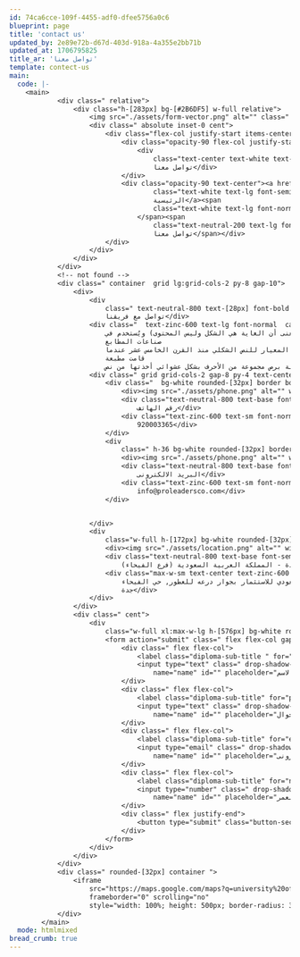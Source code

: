 ```yaml
---
id: 74ca6cce-109f-4455-adf0-dfee5756a0c6
blueprint: page
title: 'contact us'
updated_by: 2e89e72b-d67d-403d-918a-4a355e2bb71b
updated_at: 1706795825
title_ar: 'تواصل معنا'
template: contect-us
main:
  code: |-
    <main>
    		<div class=" relative">
    			<div class="h-[283px] bg-[#2B6DF5] w-full relative">
    				<img src="./assets/form-vector.png" alt="" class=" w-full h-full z-50">
    				<div class=" absolute inset-0 cent">
    					<div class="flex-col justify-start items-center gap-8 inline-flex relative">
    						<div class="opacity-90 flex-col justify-start items-center gap-2.5 flex">
    							<div
    								class="text-center text-white text-2xl font-semibold capitalize leading-normal ">
    								تواصل معنا</div>
    						</div>
    						<div class="opacity-90 text-center"><a href="/src/"
    								class="text-white text-lg font-semibold capitalize leading-[18px]">الصفحة
    								الرئيسية</a><span
    								class="text-white text-lg font-normal capitalize leading-[18px]">
    							</span><span
    								class="text-neutral-200 text-lg font-normal capitalize leading-[18px]">>>
    								تواصل معنا</span></div>
    					</div>
    				</div>
    			</div>
    		</div>
    		<!-- not found -->
    		<div class=" container  grid lg:grid-cols-2 py-8 gap-10">
    			<div>
    				<div
    					class=" text-neutral-800 text-[28px] font-bold  capitalize leading-7 font-somar pb-5">
    					تواصل مع فريقنا</div>
    				<div class="  text-zinc-600 text-lg font-normal  capitalize leading-9 line-clamp-5">
    					لوريم إيبسوم هو ببساطة نص شكلي (بمعنى أن الغاية هي الشكل وليس المحتوى) ويُستخدم في
    					صناعات المطابع
    					ودور النشر. كان لوريم إيبسوم ولايزال المعيار للنص الشكلي منذ القرن الخامس عشر عندما
    					قامت مطبعة
    					مجهولة برص مجموعة من الأحرف بشكل عشوائي أخذتها من نص،</div>
    				<div class=" grid grid-cols-2 gap-8 py-4 text-center">
    					<div class="  bg-white rounded-[32px] border border-neutral-200 cent flex-col gap-3">
    						<div><img src="./assets/phone.png" alt="" width="50" height="50"></div>
    						<div class="text-neutral-800 text-base font-semibold  capitalize leading-none">
    							رقم الهاتف</div>
    						<div class="text-zinc-600 text-sm font-normal  leading-[14px]">
    							920003365</div>
    					</div>
    					<div
    						class=" h-36 bg-white rounded-[32px] border border-neutral-200 cent flex-col gap-3">
    						<div><img src="./assets/phone.png" alt="" width="50" height="50"></div>
    						<div class="text-neutral-800 text-base font-semibold  capitalize leading-none">
    							البريد الالكترونى</div>
    						<div class="text-zinc-600 text-sm font-normal  leading-[14px]">
    							info@proleadersco.com</div>
    					</div>


    				</div>
    				<div
    					class="w-full h-[172px] bg-white rounded-[32px] border border-neutral-200 cent flex-col gap-3 text-center">
    					<div><img src="./assets/location.png" alt="" width="50" height="50"></div>
    					<div class="text-neutral-800 text-base font-semibold  capitalize leading-none">
    						مدينة جدة - المملكة العربية السعودية (فرع الفيحاء)</div>
    					<div class="max-w-sm text-center text-zinc-600 text-sm font-normal  leading-[21px]">
    						شارع عبدالله السليمان مقابل البنك السعودي للاستثمار بجوار درعه للعطور, حي الفيحاء,
    						جدة</div>
    				</div>
    			</div>
    			<div class=" cent">
    				<div
    					class="w-full xl:max-w-lg h-[576px] bg-white rounded-[32px] border border-neutral-200 p-4">
    					<form action="submit" class=" flex flex-col gap-8">
    						<div class=" flex flex-col">
    							<label class="diploma-sub-title " for="name">الاسم *</label>
    							<input type="text" class=" drop-shadow-sm  border border-neutral-200 "
    								name="name" id="" placeholder="الاسم">
    						</div>
    						<div class=" flex flex-col">
    							<label class="diploma-sub-title" for="phone">رقم الجوال *</label>
    							<input type="text" class=" drop-shadow-sm  border border-neutral-200 "
    								name="name" id="" placeholder="رقم الجوال">
    						</div>
    						<div class=" flex flex-col">
    							<label class="diploma-sub-title" for="email">البريد الالكترونى *</label>
    							<input type="email" class=" drop-shadow-sm  border border-neutral-200 "
    								name="name" id="" placeholder="البريد الالكترونى">
    						</div>
    						<div class=" flex flex-col">
    							<label class="diploma-sub-title" for="number">العمر</label>
    							<input type="number" class=" drop-shadow-sm  border border-neutral-200 "
    								name="name" id="" placeholder="العمر">
    						</div>
    						<div class=" flex justify-end">
    							<button type="submit" class="button-sec "> إرسال</button>
    						</div>
    					</form>
    				</div>
    			</div>
    		</div>
    		<div class=" rounded-[32px] container ">
    			<iframe
    				src="https://maps.google.com/maps?q=university%20of%20san%20francisco&amp;t=&amp;z=13&amp;ie=UTF8&amp;iwloc=&amp;output=embed"
    				frameborder="0" scrolling="no"
    				style="width: 100%; height: 500px; border-radius: 32px;"></iframe>
    		</div>
    	</main>
  mode: htmlmixed
bread_crumb: true
---
```

